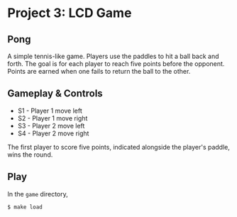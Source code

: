 # Project 3: LCD Game
## Pong
A simple tennis-like game. Players use the paddles to hit a ball back and forth. The goal is for each player to reach five points before the opponent. Points are earned when one fails to return the ball to the other.

## Gameplay & Controls
* S1 - Player 1 move left
* S2 - Player 1 move right
* S3 - Player 2 move left
* S4 - Player 2 move right

The first player to score five points, indicated alongside the player's paddle, wins the round.

## Play
In the `game` directory,

`$ make load`
